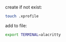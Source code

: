 create if not exist:
```bash
touch .xprofile
```

add to file:
```sh
export TERMINAL=alacritty
```

